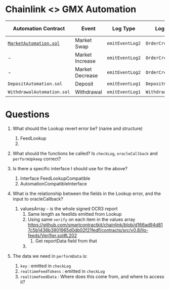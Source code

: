 # Chainlink <> GMX Automation

| Automation Contract      | Event           | Log Type      | Log Name          | OrderType Enum | Execution Contract  | Execute Function  |
|--------------------------|-----------------|---------------|-------------------|------|---------------------|-------------------|
| [`MarketAutomation.sol`](./src/MarketAutomation.sol)     | Market Swap     | `emitEventLog2` | `OrderCreated`      |   0  | `OrderUtils`          | `executeOrder`      |
| -                        | Market Increase | `emitEventLog2` | `OrderCreated`      |   2  | `OrderUtils`          | `executeOrder`      |
| -                        | Market Decrease | `emitEventLog2` | `OrderCreated`      |   4  | `OrderUtils`          | `executeOrder`      |
| `DepositAutomation.sol`    | Deposit         | `emitEventLog1` | `DepositCreated`    |   -  | `ExecuteDepositUtils` | `executeDeposit`    |
| `WithdrawalAutomation.sol` | Withdrawal      | `emitEventLog1` | `WithdrawalCreated` |   -  | `WithdrawalUtils`     | `executeWithdrawal` |

# Questions

1. What should the Lookup revert error be? (name and structure)
   1. FeedLookup
   2. 
2. What should the functions be called? Is `checkLog`, `oracleCallback` and `performUpkeep` correct?
3. Is there a specific interface I should use for the above?
   1. Interface FeedLookupCompatible
   2. AutomationCompatibleInterface

4. What is the relationship between the fields in the Lookup error, and the input to oracleCallback?
   1. valuesArray - is the whole signed OCR3 report
      1. Same length as feedIds emitted from Lookup
      2. Using same `verify` on each item in the values array https://github.com/smartcontractkit/chainlink/blob/d166ad94d817c5b1436b3901965d0db02f21fedf/contracts/src/v0.8/llo-feeds/Verifier.sol#L202
         1. Get reportData field from that
      3. 
5. The data we need in `performData` is:
   1. `key` : emitted in `checkLog`
   2. `realtimeFeedTokens` : emitted in `checkLog`
   3. `realtimeFeedData` : Where does this come from, and where to access it?